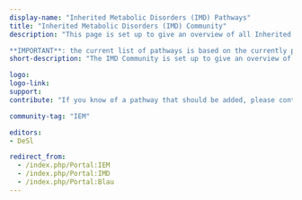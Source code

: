 ```yaml
---
display-name: "Inherited Metabolic Disorders (IMD) Pathways"
title: "Inherited Metabolic Disorders (IMD) Community"
description: "This page is set up to give an overview of all Inherited Metabolic Disorders (IMDs; also known as Inborn Errors of Metabolism (IEM). This pathway collection also featured in the latest [NAR Database Issue on WikiPathways](https://doi.org/10.1093/nar/gkaa1024).

**IMPORTANT**: the current list of pathways is based on the currently published 2022 [Physician's Guide to the Diagnosis, Treatment, and Follow-Up of Inherited Metabolic Diseases](https://doi.org/10.1007/978-3-030-67727-5), which is further described in [Chapter WikiPathways: Integrating Pathway Knowledge with Clinical Data](https://doi.org/10.1007/978-3-030-67727-5_73)"
short-description: "The IMD Community is set up to give an overview of all Inherited Metabolic Disorders (IMDs), also known as Inborn Errors of Metabolism (IEM)."

logo: 
logo-link: 
support: 
contribute: "If you know of a pathway that should be added, please contact Denise Slenter (denise.slenter[AT]maastrichtuniversity.nl)."

community-tag: "IEM"

editors: 
- DeSl

redirect_from:
  - /index.php/Portal:IEM
  - /index.php/Portal:IMD
  - /index.php/Portal:Blau
---
```

